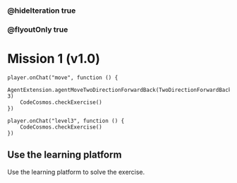 ### @hideIteration true
### @flyoutOnly true
# Mission 1 (v1.0)

```blocks
player.onChat("move", function () {
    AgentExtension.agentMoveTwoDirectionForwardBack(TwoDirectionForwardBack.Forward, 3)
    CodeCosmos.checkExercise()
})

```

```template
player.onChat("level3", function () {
    CodeCosmos.checkExercise()
})

```

## Use the learning platform
Use the learning platform to solve the exercise.